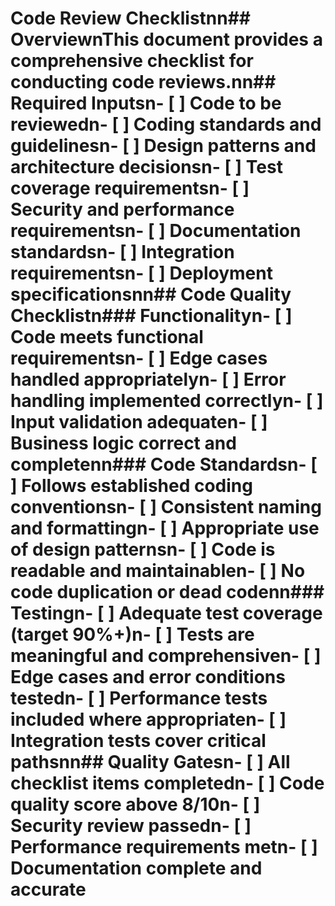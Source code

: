 # Code Review Checklistnn## OverviewnThis document provides a comprehensive checklist for conducting code reviews.nn## Required Inputsn- [ ] Code to be reviewedn- [ ] Coding standards and guidelinesn- [ ] Design patterns and architecture decisionsn- [ ] Test coverage requirementsn- [ ] Security and performance requirementsn- [ ] Documentation standardsn- [ ] Integration requirementsn- [ ] Deployment specificationsnn## Code Quality Checklistn### Functionalityn- [ ] Code meets functional requirementsn- [ ] Edge cases handled appropriatelyn- [ ] Error handling implemented correctlyn- [ ] Input validation adequaten- [ ] Business logic correct and completenn### Code Standardsn- [ ] Follows established coding conventionsn- [ ] Consistent naming and formattingn- [ ] Appropriate use of design patternsn- [ ] Code is readable and maintainablen- [ ] No code duplication or dead codenn### Testingn- [ ] Adequate test coverage (target 90%+)n- [ ] Tests are meaningful and comprehensiven- [ ] Edge cases and error conditions testedn- [ ] Performance tests included where appropriaten- [ ] Integration tests cover critical pathsnn## Quality Gatesn- [ ] All checklist items completedn- [ ] Code quality score above 8/10n- [ ] Security review passedn- [ ] Performance requirements metn- [ ] Documentation complete and accurate